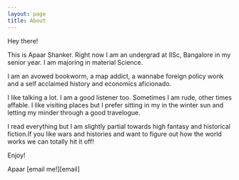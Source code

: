 ```yaml
---
layout: page
title: About
---
```


<p class="message">
Hey there!
</p>

This is Apaar Shanker. Right now I am an undergrad at IISc,
Bangalore in my senior year. I am majoring in material Science.

I am an avowed bookworm, a map addict, a wannabe foreign policy wonk
and a self acclaimed history and economics aficionado.

I like talking a lot. I am a good listener too. Sometimes I am rude,
other times affable. I like visiting places but I prefer sitting in my
in the winter sun and letting my minder through a good travelogue.

I read everything but I am slightly partial towards high fantasy and
historical fiction.If you like wars and histories and want to figure out how the world works
we can totally hit it off!

Enjoy!

Apaar
[email me!][email]
